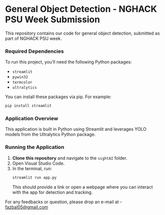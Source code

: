 # General Object Detection - NGHACK PSU Week Submission

This repository contains our code for general object detection, submitted as part of NGHACK PSU week.

### Required Dependencies
To run this project, you’ll need the following Python packages:
  - `streamlit`
  - `pywin32`
  - `termcolor`
  - `ultralytics`

You can install these packages via pip. For example:
```bash
pip install streamlit
```

### Application Overview
This application is built in Python using Streamlit and leverages YOLO models from the Ultralytics Python package.

### Running the Application
1. **Clone this repository** and navigate to the `sightAI` folder.
2. Open Visual Studio Code.
3. In the terminal, run:
   ```bash
   streamlit run app.py
   ```
   This should provide a link or open a webpage where you can interact with the app for detection and tracking.

For any feedbacks or question, please drop an e-mail at - fazbal05@gmail.com
